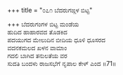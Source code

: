 +++
title = "೦೭೧ ಬೆದರುಗಙ್ಗಳ ಬಿಟ್ಟ"

+++
ಬೆದರುಗಂಗಳ ಬಿಟ್ಟ ಮಂಡೆಯ   
ಹುದಿದ ಹಾಹಾರವದ ತೊಡಕಿದ   
ಪದಯುಗದ ಮೇಲುದಿನ ಬೀದಿಯ ಧೂಳಿ ಧೂಸರದ   
ವದನಕಮಲದ ಖಳನ ವಾಮಾಂ  
ಗದಲಿ ಬಾಗಿದ ತನುಲತೆಯ ವರ  
ಸುದತಿ ಬಂದಳು ರಾಜಸಭೆಗೆ ನೃಪಾಲ ಕೇಳ್ ಎಂದ     ॥71॥